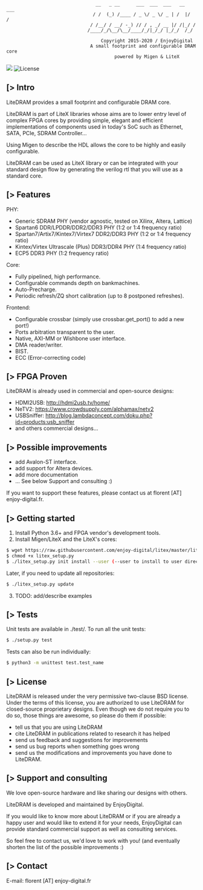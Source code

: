 ```
                                 __   _ __      ___  ___  ___   __  ___
                                / /  (_) /____ / _ \/ _ \/ _ | /  |/  /
                               / /__/ / __/ -_) // / , _/ __ |/ /|_/ /
                              /____/_/\__/\__/____/_/|_/_/ |_/_/  /_/

                                   Copyright 2015-2020 / EnjoyDigital
                               A small footprint and configurable DRAM core
                                        powered by Migen & LiteX
```

[![](https://travis-ci.com/enjoy-digital/litedram.svg?branch=master)](https://travis-ci.com/enjoy-digital/litedram) ![License](https://img.shields.io/badge/License-BSD%202--Clause-orange.svg)


[> Intro
--------
LiteDRAM provides a small footprint and configurable DRAM core.

LiteDRAM is part of LiteX libraries whose aims are to lower entry level of
complex FPGA cores by providing simple, elegant and efficient implementations
of components used in today's SoC such as Ethernet, SATA, PCIe, SDRAM Controller...

Using Migen to describe the HDL allows the core to be highly and easily configurable.

LiteDRAM can be used as LiteX library or can be integrated with your standard
design flow by generating the verilog rtl that you will use as a standard core.

[> Features
-----------
PHY:
  - Generic SDRAM PHY (vendor agnostic, tested on Xilinx, Altera, Lattice)
  - Spartan6 DDR/LPDDR/DDR2/DDR3 PHY (1:2 or 1:4 frequency ratio)
  - Spartan7/Artix7/Kintex7/Virtex7 DDR2/DDR3 PHY (1:2 or 1:4 frequency ratio)
  - Kintex/Virtex Ultrascale (Plus) DDR3/DDR4 PHY (1:4 frequency ratio)
  - ECP5 DDR3 PHY (1:2 frequency ratio)

Core:
  - Fully pipelined, high performance.
  - Configurable commands depth on bankmachines.
  - Auto-Precharge.
  - Periodic refresh/ZQ short calibration (up to 8 postponed refreshes).

Frontend:
  - Configurable crossbar (simply use crossbar.get_port() to add a new port!)
  - Ports arbitration transparent to the user.
  - Native, AXI-MM or Wishbone user interface.
  - DMA reader/writer.
  - BIST.
  - ECC (Error-correcting code)

[> FPGA Proven
---------------
LiteDRAM is already used in commercial and open-source designs:
- HDMI2USB: http://hdmi2usb.tv/home/
- NeTV2: https://www.crowdsupply.com/alphamax/netv2
- USBSniffer: http://blog.lambdaconcept.com/doku.php?id=products:usb_sniffer
- and others commercial designs...

[> Possible improvements
------------------------
- add Avalon-ST interface.
- add support for Altera devices.
- add more documentation
- ... See below Support and consulting :)

If you want to support these features, please contact us at florent [AT]
enjoy-digital.fr.

[> Getting started
------------------
1. Install Python 3.6+ and FPGA vendor's development tools.
2. Install Migen/LiteX and the LiteX's cores:

```sh
$ wget https://raw.githubusercontent.com/enjoy-digital/litex/master/litex_setup.py
$ chmod +x litex_setup.py
$ ./litex_setup.py init install --user (--user to install to user directory)
```
  Later, if you need to update all repositories:
```sh
$ ./litex_setup.py update
```

3. TODO: add/describe examples

[> Tests
--------
Unit tests are available in ./test/.
To run all the unit tests:
```sh
$ ./setup.py test
```

Tests can also be run individually:
```sh
$ python3 -m unittest test.test_name
```

[> License
----------
LiteDRAM is released under the very permissive two-clause BSD license. Under
the terms of this license, you are authorized to use LiteDRAM for closed-source
proprietary designs.
Even though we do not require you to do so, those things are awesome, so please
do them if possible:
 - tell us that you are using LiteDRAM
 - cite LiteDRAM in publications related to research it has helped
 - send us feedback and suggestions for improvements
 - send us bug reports when something goes wrong
 - send us the modifications and improvements you have done to LiteDRAM.

[> Support and consulting
-------------------------
We love open-source hardware and like sharing our designs with others.

LiteDRAM is developed and maintained by EnjoyDigital.

If you would like to know more about LiteDRAM or if you are already a happy
user and would like to extend it for your needs, EnjoyDigital can provide standard
commercial support as well as consulting services.

So feel free to contact us, we'd love to work with you! (and eventually shorten
the list of the possible improvements :)

[> Contact
----------
E-mail: florent [AT] enjoy-digital.fr